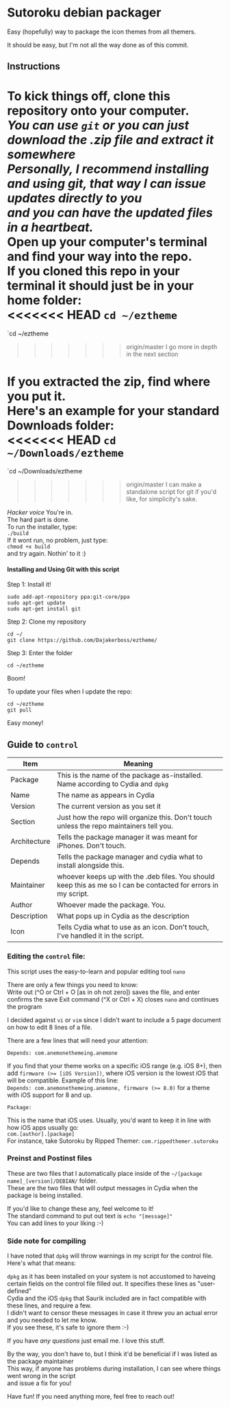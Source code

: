 # Sutoroku debian packager
Easy (hopefully) way to package the icon themes from all themers.

It should be easy, but I'm not all the way done as of this commit.

## Instructions
To kick things off, clone this repository onto your computer.  
*You can use `git` or you can just download the .zip file and extract it somewhere*  
*Personally, I recommend installing and using git, that way I can issue updates directly to you*  
*and you can have the updated files in a heartbeat.*  
Open up your computer's terminal and find your way into the repo.  
If you cloned this repo in your terminal it should just be in your home folder:  
<<<<<<< HEAD
`cd ~/eztheme`  
=======
`cd ~/eztheme  
>>>>>>> origin/master
I go more in depth in the next section

If you extracted the zip, find where you put it.  
Here's an example for your standard Downloads folder:  
<<<<<<< HEAD
`cd ~/Downloads/eztheme`  
=======
`cd ~/Downloads/eztheme  
>>>>>>> origin/master
I can make a standalone script for git if you'd like, for simplicity's sake.

*Hacker voice* You're in.  
The hard part is done.  
To run the installer, type:  
`./build`  
If it wont run, no problem, just type:  
`chmod +x build`  
and try again. Nothin' to it :)  

#### Installing and Using Git with this script

Step 1: Install it!
```
sudo add-apt-repository ppa:git-core/ppa
sudo apt-get update
sudo apt-get install git
```

Step 2: Clone my repository
```
cd ~/
git clone https://github.com/Dajakerboss/eztheme/
```

Step 3: Enter the folder
```
cd ~/eztheme
```

Boom!

To update your files when I update the repo:
```
cd ~/eztheme
git pull
```

Easy money!


## Guide to `control`

Item | Meaning
--- | ---
Package | This is the name of the package as-installed. Name according to Cydia and `dpkg`
Name | The name as appears in Cydia
Version | The current version as you set it
Section | Just how the repo will organize this. Don't touch unless the repo maintainers tell you.
Architecture | Tells the package manager it was meant for iPhones. Don't touch.
Depends | Tells the package manager and cydia what to install alongside this.
Maintainer | whoever keeps up with the .deb files. You should keep this as me so I can be contacted for errors in my script.
Author | Whoever made the package. You.
Description | What pops up in Cydia as the description
Icon | Tells Cydia what to use as an icon. Don't touch, I've handled it in the script.

### Editing the `control` file:
This script uses the easy-to-learn and popular editing tool `nano`

There are only a few things you need to know:  
Write out (^O or Ctrl + O [as in oh not zero]) saves the file, and enter confirms the save
Exit command (^X or Ctrl + X) closes `nano` and continues the program

I decided against `vi` or `vim` since I didn't want to include a 5 page document on how to edit 8 lines of a file.

There are a few lines that will need your attention:

```
Depends: com.anemonethemeing.anemone
```
If you find that your theme works on a specific iOS range (e.g. iOS 8+), then add `firmware (>= [iOS Version])`, where iOS version is the lowest iOS that will be compatible.
Example of this line:  
`Depends: com.anemonethemeing.anemone, firmware (>= 8.0)` for a theme with iOS support for 8 and up.

```
Package: 
```
This is the name that iOS uses. Usually, you'd want to keep it in line with how iOS apps usually go:  
`com.[author].[package]`  
For instance, take Sutoroku by Ripped Themer:
`com.rippedthemer.sutoroku`

### Preinst and Postinst files

These are two files that I automatically place inside of the `~/[package name]_[version]/DEBIAN/` folder.  
These are the two files that will output messages in Cydia when the package is being installed.

If you'd like to change these any, feel welcome to it!  
The standard command to put out text is `echo "[message]"`  
You can add lines to your liking :-)

### Side note for compiling
I have noted that `dpkg` will throw warnings in my script for the control file. Here's what that means:

`dpkg` as it has been installed on your system is not accustomed to haveing certain fields on the control file filled out. It specifies these lines as "user-defined"  
Cydia and the iOS `dpkg` that Saurik included are in fact compatible with these lines, and require a few.  
I didn't want to censor these messages in case it threw you an actual error and you needed to let me know.  
If you see these, it's safe to ignore them :-)  



If you have *any questions* just email me. I love this stuff.

By the way, you don't have to, but I think it'd be beneficial if I was listed as the package maintainer  
This way, if anyone has problems during installation, I can see where things went wrong in the script  
and issue a fix for you!

Have fun! If you need anything more, feel free to reach out!

